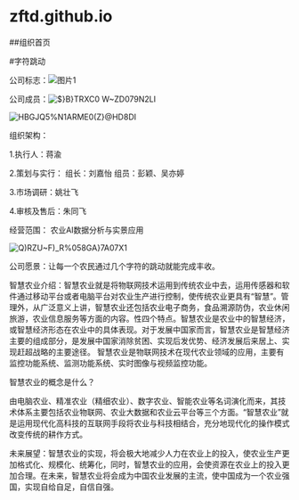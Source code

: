 # zftd.github.io 
##组织首页    

#字符跳动

公司标志：![图片1](https://user-images.githubusercontent.com/80244129/111142489-b6f9bd00-85bf-11eb-9a0f-e66fc26d596a.png)

公司成员：![$}B}TRXC0 W~Z`D`079N2LI](https://user-images.githubusercontent.com/80244129/111158213-bcacce00-85d2-11eb-9142-3e2d6c6a5051.png)

![HBGJQ5%N1ARME0(Z}@HD8DI](https://user-images.githubusercontent.com/80244129/111143380-b281d400-85c0-11eb-80e7-f9a122ba82da.png)

组织架构：

1.执行人：蒋渝

2.策划与实行：
组长：刘嘉怡
组员：彭颖、吴亦婷

3.市场调研：姚壮飞

4.审核及售后：朱同飞


经营范围：
农业AI数据分析与实景应用




![Q)RZU~F)_R%058GA}7A07X1](https://user-images.githubusercontent.com/80244129/111159075-aa7f5f80-85d3-11eb-853b-741630bfbce7.png)




公司愿景：让每一个农民通过几个字符的跳动就能完成丰收。





智慧农业介绍：智慧农业就是将物联网技术运用到传统农业中去，运用传感器和软件通过移动平台或者电脑平台对农业生产进行控制，使传统农业更具有“智慧”。管理外，从广泛意义上讲，智慧农业还包括农业电子商务，食品溯源防伪，农业休闲旅游，农业信息服务等方面的内容。性四个特点。智慧农业是农业中的智慧经济，或智慧经济形态在农业中的具体表现。对于发展中国家而言，智慧农业是智慧经济主要的组成部分，是发展中国家消除贫困、实现后发优势、经济发展后来居上、实现赶超战略的主要途径。
智慧农业是物联网技术在现代农业领域的应用，主要有监控功能系统、监测功能系统、实时图像与视频监控功能。

智慧农业的概念是什么？

由电脑农业、精准农业（精细农业）、数字农业、智能农业等名词演化而来，其技术体系主要包括农业物联网、农业大数据和农业云平台等三个方面。“智慧农业”就是运用现代化高科技的互联网手段将农业与科技相结合，充分地现代化的操作模式改变传统的耕作方式。

未来展望：智慧农业的实现，将会极大地减少人力在农业上的投入，使农业生产更加格式化、规模化、统筹化，同时，智慧农业的应用，会使资源在农业上的投入更加合理。在未来，智慧农业将会成为中国农业发展的主流，使中国成为一个农业强国，实现自给自足，自信自强。
              
